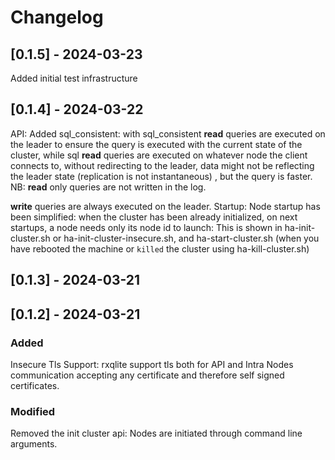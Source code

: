 # Changelog

## [0.1.5] - 2024-03-23
Added initial test infrastructure

## [0.1.4] - 2024-03-22
API: 
Added sql_consistent: 
with sql_consistent <b>read</b> queries are executed on the leader to ensure the 
query is executed with the current state of the cluster,
while sql <b>read</b> queries are executed on whatever node the client connects to,
without redirecting to the leader, data might not be reflecting the leader state (replication is not instantaneous) , but the query is faster.
NB: <b>read</b> only queries are not written in the log.

<b>write</b> queries are always executed on the leader.
Startup:
Node startup has been simplified: when the cluster has been already initialized, 
on next startups, a node needs only its node id to launch:
This is shown in ha-init-cluster.sh or ha-init-cluster-insecure.sh, and ha-start-cluster.sh (when you have rebooted the machine or `killed` the cluster using ha-kill-cluster.sh)

## [0.1.3] - 2024-03-21


## [0.1.2] - 2024-03-21

### Added
Insecure Tls Support: 
  rxqlite support tls both for API and Intra Nodes 
  communication accepting any certificate 
  and therefore self signed certificates.
  
### Modified
Removed the init cluster api:
  Nodes are initiated through command line arguments.
  